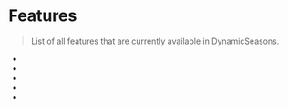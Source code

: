 # Features

> List of all features that are currently available in DynamicSeasons.

- [](Updater.md)
- [](World-whitelist.md)
- [](PlaceholderAPI-Support.md)
- [](Weather.md)
- [](RandomTickSpeed.md)
